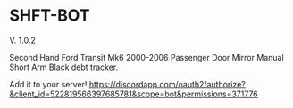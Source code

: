# SHFT-BOT
V. 1.0.2

Second Hand Ford Transit Mk6 2000-2006 Passenger Door Mirror Manual Short Arm Black debt tracker.

Add it to your server!
https://discordapp.com/oauth2/authorize?&client_id=522819566397685781&scope=bot&permissions=371776
